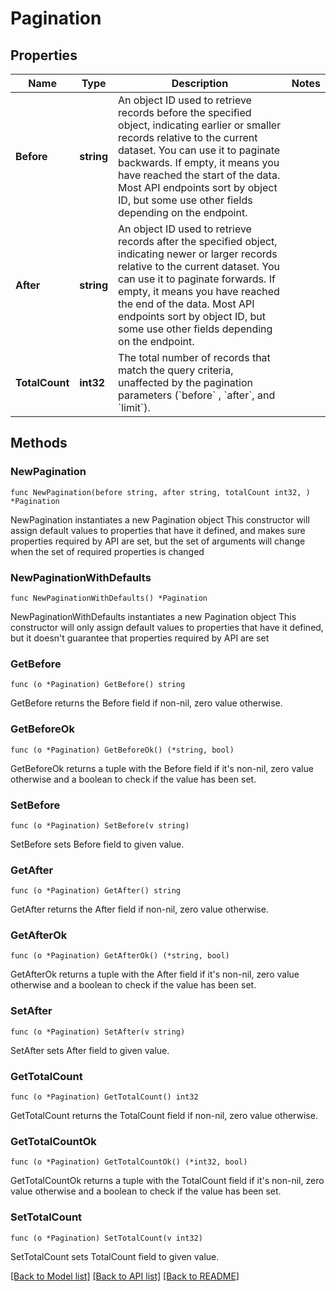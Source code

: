 # Pagination

## Properties

Name | Type | Description | Notes
------------ | ------------- | ------------- | -------------
**Before** | **string** | An object ID used to retrieve records before the specified object, indicating earlier or smaller records relative to the current dataset. You can use it to paginate backwards.   If empty, it means you have reached the start of the data.    Most API endpoints sort by object ID, but some use other fields depending on the endpoint.  | 
**After** | **string** | An object ID used to retrieve records after the specified object, indicating newer or larger records relative to the current dataset. You can use it to paginate forwards.    If empty, it means you have reached the end of the data.    Most API endpoints sort by object ID, but some use other fields depending on the endpoint.  | 
**TotalCount** | **int32** | The total number of records that match the query criteria, unaffected by the pagination parameters (&#x60;before&#x60; , &#x60;after&#x60;, and &#x60;limit&#x60;). | 

## Methods

### NewPagination

`func NewPagination(before string, after string, totalCount int32, ) *Pagination`

NewPagination instantiates a new Pagination object
This constructor will assign default values to properties that have it defined,
and makes sure properties required by API are set, but the set of arguments
will change when the set of required properties is changed

### NewPaginationWithDefaults

`func NewPaginationWithDefaults() *Pagination`

NewPaginationWithDefaults instantiates a new Pagination object
This constructor will only assign default values to properties that have it defined,
but it doesn't guarantee that properties required by API are set

### GetBefore

`func (o *Pagination) GetBefore() string`

GetBefore returns the Before field if non-nil, zero value otherwise.

### GetBeforeOk

`func (o *Pagination) GetBeforeOk() (*string, bool)`

GetBeforeOk returns a tuple with the Before field if it's non-nil, zero value otherwise
and a boolean to check if the value has been set.

### SetBefore

`func (o *Pagination) SetBefore(v string)`

SetBefore sets Before field to given value.


### GetAfter

`func (o *Pagination) GetAfter() string`

GetAfter returns the After field if non-nil, zero value otherwise.

### GetAfterOk

`func (o *Pagination) GetAfterOk() (*string, bool)`

GetAfterOk returns a tuple with the After field if it's non-nil, zero value otherwise
and a boolean to check if the value has been set.

### SetAfter

`func (o *Pagination) SetAfter(v string)`

SetAfter sets After field to given value.


### GetTotalCount

`func (o *Pagination) GetTotalCount() int32`

GetTotalCount returns the TotalCount field if non-nil, zero value otherwise.

### GetTotalCountOk

`func (o *Pagination) GetTotalCountOk() (*int32, bool)`

GetTotalCountOk returns a tuple with the TotalCount field if it's non-nil, zero value otherwise
and a boolean to check if the value has been set.

### SetTotalCount

`func (o *Pagination) SetTotalCount(v int32)`

SetTotalCount sets TotalCount field to given value.



[[Back to Model list]](../README.md#documentation-for-models) [[Back to API list]](../README.md#documentation-for-api-endpoints) [[Back to README]](../README.md)


